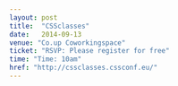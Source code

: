 ```yaml
---
layout: post
title:  "CSSclasses"
date:   2014-09-13
venue: "Co.up Coworkingspace"
ticket: "RSVP: Please register for free"
time: "Time: 10am"
href: "http://cssclasses.cssconf.eu/"
---
```

<!-- fill in the URL of your event host page if you haven't enough information for a detail page, so the event link won't point on the detail page at all -->
